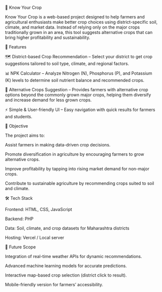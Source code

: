 🌱 Know Your Crop

Know Your Crop is a web-based project designed to help farmers and agricultural enthusiasts make better crop choices using district-specific soil, climate, and market data. Instead of relying only on the major crops traditionally grown in an area, this tool suggests alternative crops that can bring higher profitability and sustainability.

🔎 Features

🗺️ District-based Crop Recommendation – Select your district to get crop suggestions tailored to soil type, climate, and regional factors.

📊 NPK Calculator – Analyze Nitrogen (N), Phosphorus (P), and Potassium (K) levels to determine soil nutrient balance and recommended crops.

🌾 Alternative Crops Suggestion – Provides farmers with alternative crop options beyond the commonly grown major crops, helping them diversify and increase demand for less grown crops.

⚡ Simple & User-friendly UI – Easy navigation with quick results for farmers and students.

🎯 Objective

The project aims to:

Assist farmers in making data-driven crop decisions.

Promote diversification in agriculture by encouraging farmers to grow alternative crops.

Improve profitability by tapping into rising market demand for non-major crops.

Contribute to sustainable agriculture by recommending crops suited to soil and climate.

🛠️ Tech Stack

Frontend: HTML, CSS, JavaScript

Backend: PHP

Data: Soil, climate, and crop datasets for Maharashtra districts

Hosting: Vercel / Local server

🚀 Future Scope

Integration of real-time weather APIs for dynamic recommendations.

Advanced machine learning models for accurate predictions.

Interactive map-based crop selection (district click to result).

Mobile-friendly version for farmers’ accessibility.
